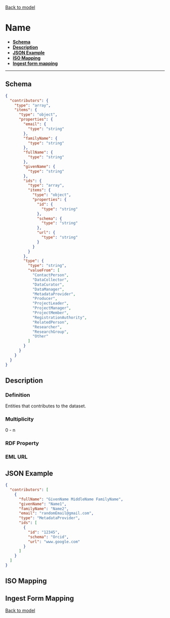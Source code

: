 [Back to model](_base.md)

# Name

- **[Schema](#schema)**
- **[Description](#description)**
- **[JSON Example](#json-example)**
- **[ISO Mapping](#iso-mapping)**
- **[Ingest form mapping](#ingest-form-mapping)**
---
## Schema
```json
{
  "contributors": {
    "type": "array",
    "items": {
      "type": "object",
      "properties": {
        "email": {
          "type": "string"
        },
        "familyName": {
          "type": "string"
        },
        "fullName": {
          "type": "string"
        },
        "givenName": {
          "type": "string"
        },
        "ids": {
          "type": "array",
          "items": {
            "type": "object",
            "properties": {
              "id": {
                "type": "string"
              },
              "schema": {
                "type": "string"
              },
              "url": {
                "type": "string"
              }
            }
          }
        },
        "type": {
          "type": "string",
          "valueFrom": [
            "ContactPerson",
            "DataCollector",
            "DataCurator",
            "DataManager",
            "MetadataProvider",
            "Producer",
            "ProjectLeader",
            "ProjectManager",
            "ProjectMember",
            "RegistrationAuthority",
            "RelatedPerson",
            "Researcher",
            "ResearchGroup",
            "Other"
          ]
        }
      }
    }
  }
}
```
## Description
### Definition
Entities that contributes to the dataset. 
### Multiplicity
0 - n
### RDF Property
### EML URL

## JSON Example
```json
{
  "contributors": [
    {
      "fullName": "GivenName MiddleName FamilyName",
      "givenName": "Name1",
      "familyName": "Name2",
      "email": "randomEmail@gmail.com",
      "type": "MetadataProvider",
      "ids": [
        {
          "id": "12345",
          "schema": "Orcid",
          "url": "www.google.com"
        }
      ]
    }
  ]
}
```
## ISO Mapping
## Ingest Form Mapping


[Back to model](_base.md)